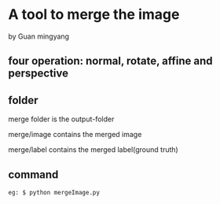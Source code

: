 # A tool to  merge the image 
 by Guan mingyang
## four operation: normal, rotate, affine and  perspective
## folder
merge folder is the output-folder  

merge/image contains the merged image  

merge/label contains the merged label(ground truth) 
## command
```eg: $ python mergeImage.py ```
